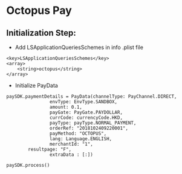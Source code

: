 # Octopus Pay

## Initialization Step: 

* Add LSApplicationQueriesSchemes in info .plist file 

```
<key>LSApplicationQueriesSchemes</key>
<array>
	<string>octopus</string>
</array>
```

* Initialize PayData

```
paySDK.paymentDetails = PayData(channelType: PayChannel.DIRECT,
				envType: EnvType.SANDBOX,
				amount: 0.1,
				payGate: PayGate.PAYDOLLAR,
				currCode: currencyCode.HKD,
				payType: payType.NORMAL_PAYMENT,
				orderRef: "2018102409220001",
				payMethod: "OCTOPUS",
				lang: Language.ENGLISH,
				merchantId: "1",
        resultpage: "F",
				extraData : [:])
                                
paySDK.process()

```

